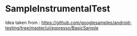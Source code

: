 # SampleInstrumentalTest
Idea taken from : https://github.com/googlesamples/android-testing/tree/master/ui/espresso/BasicSample
